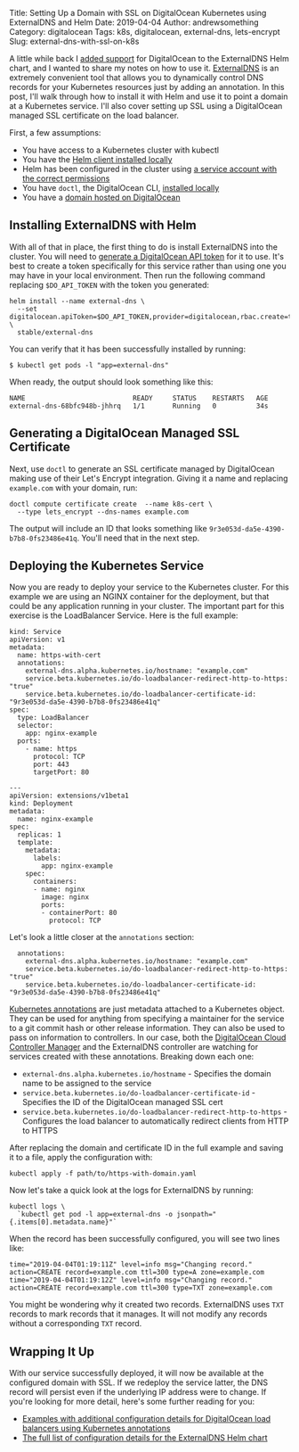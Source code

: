 Title: Setting Up a Domain with SSL on DigitalOcean Kubernetes using ExternalDNS and Helm
Date: 2019-04-04
Author: andrewsomething
Category: digitalocean
Tags: k8s, digitalocean, external-dns, lets-encrypt
Slug: external-dns-with-ssl-on-k8s

A little while back I [added support](https://github.com/helm/charts/pull/11257) for DigitalOcean to the ExternalDNS Helm chart, and I wanted to share my notes on how to use it. [ExternalDNS](https://github.com/kubernetes-incubator/external-dns) is an extremely convenient tool that allows you to dynamically control DNS records for your Kubernetes resources just by adding an annotation. In this post, I'll walk through how to install it with Helm and use it to point a domain at a Kubernetes service. I'll also cover setting up SSL using a DigitalOcean managed SSL certificate on the load balancer.

First, a few assumptions:

* You have access to a Kubernetes cluster with kubectl
* You have the [Helm client installed locally](https://helm.sh/docs/using_helm/#installing-the-helm-client)
* Helm has been configured in the cluster using [a service account with the correct permissions](https://helm.sh/docs/using_helm/#tiller-and-role-based-access-control)
* You have `doctl`, the DigitalOcean CLI, [installed locally](https://github.com/digitalocean/doctl#installing-doctl)
* You have a [domain hosted on DigitalOcean](https://www.digitalocean.com/docs/networking/dns/how-to/add-domains/)

## Installing ExternalDNS with Helm

With all of that in place, the first thing to do is install ExternalDNS into the cluster. You will need to [generate a DigitalOcean API token](https://www.digitalocean.com/docs/api/create-personal-access-token/) for it to use. It's best to create a token specifically for this service rather than using one you may have in your local environment. Then run the following command replacing `$DO_API_TOKEN` with the token you generated:

    helm install --name external-dns \
      --set digitalocean.apiToken=$DO_API_TOKEN,provider=digitalocean,rbac.create=true \
      stable/external-dns

You can verify that it has been successfully installed by running:

    $ kubectl get pods -l "app=external-dns"

When ready, the output should look something like this:

    NAME                           READY     STATUS    RESTARTS   AGE
    external-dns-68bfc948b-jhhrq   1/1       Running   0          34s

## Generating a DigitalOcean Managed SSL Certificate

Next, use `doctl` to generate an SSL certificate managed by DigitalOcean making use of their Let's Encrypt integration. Giving it a name and replacing `example.com` with your domain, run:

    doctl compute certificate create  --name k8s-cert \
      --type lets_encrypt --dns-names example.com

The output will include an ID that looks something like `9r3e053d-da5e-4390-b7b8-0fs23486e41q`. You'll need that in the next step.

## Deploying the Kubernetes Service

Now you are ready to deploy your service to the Kubernetes cluster. For this example we are using an NGINX container for the deployment, but that could be any application running in your cluster. The important part for this exercise is the LoadBalancer Service. Here is the full example:

    kind: Service
    apiVersion: v1
    metadata:
      name: https-with-cert
      annotations:
        external-dns.alpha.kubernetes.io/hostname: "example.com"
        service.beta.kubernetes.io/do-loadbalancer-redirect-http-to-https: "true"
        service.beta.kubernetes.io/do-loadbalancer-certificate-id: "9r3e053d-da5e-4390-b7b8-0fs23486e41q"
    spec:
      type: LoadBalancer
      selector:
        app: nginx-example
      ports:
        - name: https
          protocol: TCP
          port: 443
          targetPort: 80
    
    ---
    apiVersion: extensions/v1beta1
    kind: Deployment
    metadata:
      name: nginx-example
    spec:
      replicas: 1
      template:
        metadata:
          labels:
            app: nginx-example
        spec:
          containers:
          - name: nginx
            image: nginx
            ports:
            - containerPort: 80
              protocol: TCP

Let's look a little closer at the `annotations` section:

      annotations:
        external-dns.alpha.kubernetes.io/hostname: "example.com"
        service.beta.kubernetes.io/do-loadbalancer-redirect-http-to-https: "true"
        service.beta.kubernetes.io/do-loadbalancer-certificate-id: "9r3e053d-da5e-4390-b7b8-0fs23486e41q"

[Kubernetes annotations](https://kubernetes.io/docs/concepts/overview/working-with-objects/annotations/) are just metadata attached to a Kubernetes object. They can be used for anything from specifying a maintainer for the service to a git commit hash or other release information. They can also be used to pass on information to controllers. In our case, both the [DigitalOcean Cloud Controller Manager](https://github.com/digitalocean/digitalocean-cloud-controller-manager) and the ExternalDNS controller are watching for services created with these annotations. Breaking down each one:

* `external-dns.alpha.kubernetes.io/hostname` - Specifies the domain name to be assigned to the service
* `service.beta.kubernetes.io/do-loadbalancer-certificate-id` - Specifies the ID of the DigitalOcean managed SSL cert
* `service.beta.kubernetes.io/do-loadbalancer-redirect-http-to-https` - Configures the load balancer to automatically redirect clients from HTTP to HTTPS

After replacing the domain and certificate ID in the full example and saving it to a file, apply the configuration with:

    kubectl apply -f path/to/https-with-domain.yaml

Now let's take a quick look at the logs for ExternalDNS by running:

    kubectl logs \
      `kubectl get pod -l app=external-dns -o jsonpath="{.items[0].metadata.name}"`

When the record has been successfully configured, you will see two lines like:

    time="2019-04-04T01:19:11Z" level=info msg="Changing record." action=CREATE record=example.com ttl=300 type=A zone=example.com
    time="2019-04-04T01:19:12Z" level=info msg="Changing record." action=CREATE record=example.com ttl=300 type=TXT zone=example.com

You might be wondering why it created two records. ExternalDNS uses `TXT` records to mark records that it manages. It will not modify any records without a corresponding `TXT` record.

## Wrapping It Up

With our service successfully deployed, it will now be available at the configured domain with SSL. If we redeploy the service latter, the DNS record will persist even if the underlying IP address were to change. If you're looking for more detail, here's some further reading for you:

* [Examples with additional configuration details for DigitalOcean load balancers using Kubernetes annotations](https://github.com/digitalocean/digitalocean-cloud-controller-manager/tree/master/docs/controllers/services/examples)
* [The full list of configuration details for the ExternalDNS Helm chart](https://github.com/helm/charts/tree/master/stable/external-dns#configuration)

